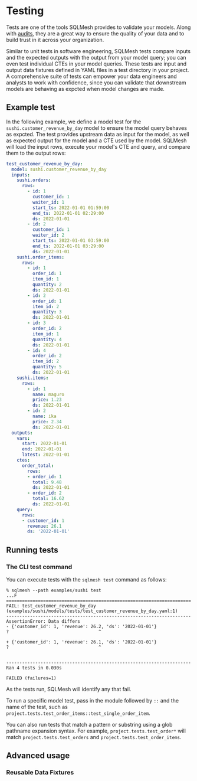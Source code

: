 # Testing
Tests are one of the tools SQLMesh provides to validate your models. Along with [audits](/guides/audits), they are a great way to ensure the quality of your data and to build trust in it across your organization. 

Similar to unit tests in software engineering, SQLMesh tests compare inputs and the expected outputs with the output from your model query; you can even test individual CTEs in your model queries. These tests are input and output data fixtures defined in YAML files in a test directory in your project. A comprehensive suite of tests can empower your data engineers and analysts to work with confidence, since you can validate that downstream models are behaving as expcted when model changes are made.

## Example test
In the following example, we define a model test for the `sushi.customer_revenue_by_day` model to ensure the model query behaves as expcted. The test provides upstream data as input for the model, as well as expected output for the model and a CTE used by the model. SQLMesh will load the input rows, execute your model's CTE and query, and compare them to the output rows:

```yaml
test_customer_revenue_by_day:
  model: sushi.customer_revenue_by_day
  inputs:
    sushi.orders:
      rows:
        - id: 1
          customer_id: 1
          waiter_id: 1
          start_ts: 2022-01-01 01:59:00
          end_ts: 2022-01-01 02:29:00
          ds: 2022-01-01
        - id: 2
          customer_id: 1
          waiter_id: 2
          start_ts: 2022-01-01 03:59:00
          end_ts: 2022-01-01 03:29:00
          ds: 2022-01-01
    sushi.order_items:
      rows:
        - id: 1
          order_id: 1
          item_id: 1
          quantity: 2
          ds: 2022-01-01
        - id: 2
          order_id: 1
          item_id: 2
          quantity: 3
          ds: 2022-01-01
        - id: 3
          order_id: 2
          item_id: 1
          quantity: 4
          ds: 2022-01-01
        - id: 4
          order_id: 2
          item_id: 2
          quantity: 5
          ds: 2022-01-01
    sushi.items:
      rows:
        - id: 1
          name: maguro
          price: 1.23
          ds: 2022-01-01
        - id: 2
          name: ika
          price: 2.34
          ds: 2022-01-01
  outputs:
    vars:
      start: 2022-01-01
      end: 2022-01-01
      latest: 2022-01-01
    ctes:
      order_total:
        rows:
        - order_id: 1
          total: 9.48
          ds: 2022-01-01
        - order_id: 2
          total: 16.62
          ds: 2022-01-01
    query:
      rows:
      - customer_id: 1
        revenue: 26.1
        ds: '2022-01-01'
```

## Running tests
### The CLI test command
You can execute tests with the `sqlmesh test` command as follows:
```
% sqlmesh --path examples/sushi test
...F
======================================================================
FAIL: test_customer_revenue_by_day (examples/sushi/models/tests/test_customer_revenue_by_day.yaml:1)
----------------------------------------------------------------------
AssertionError: Data differs
- {'customer_id': 1, 'revenue': 26.2, 'ds': '2022-01-01'}
?                                  ^

+ {'customer_id': 1, 'revenue': 26.1, 'ds': '2022-01-01'}
?                                  ^


----------------------------------------------------------------------
Ran 4 tests in 0.030s

FAILED (failures=1)
```

As the tests run, SQLMesh will identify any that fail.

To run a specific model test, pass in the module followed by `::` and the name of the test, such as
`project.tests.test_order_items::test_single_order_item`. 

You can also run tests that match a pattern or substring using a glob pathname expansion syntax. For example, `project.tests.test_order*` will match `project.tests.test_orders` and `project.tests.test_order_items`.

## Advanced usage
### Reusable Data Fixtures
